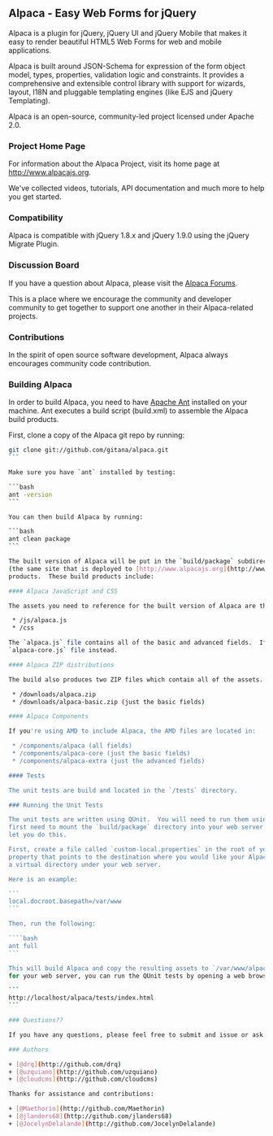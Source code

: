 ## Alpaca - Easy Web Forms for jQuery ##

Alpaca is a plugin for jQuery, jQuery UI and jQuery Mobile that makes it easy to render beautiful HTML5 Web Forms for web and mobile applications.

Alpaca is built around JSON-Schema for expression of the form object model, types, properties, validation logic and constraints. It provides a comprehensive and extensible control library with support for wizards, layout, I18N and pluggable templating engines (like EJS and jQuery Templating).

Alpaca is an open-source, community-led project licensed under Apache 2.0.

### Project Home Page

For information about the Alpaca Project, visit its home page at http://www.alpacajs.org.

We've collected videos, tutorials, API documentation and much more to help you get started.

### Compatibility

Alpaca is compatible with jQuery 1.8.x and jQuery 1.9.0 using the jQuery Migrate Plugin.

### Discussion Board

If you have a question about Alpaca, please visit the [Alpaca Forums](http://www.cloudcms.org/forums/categories/alpaca).

This is a place where we encourage the community and developer community to get together to support one another in their Alpaca-related
projects.

### Contributions

In the spirit of open source software development, Alpaca always encourages community code contribution.

### Building Alpaca

In order to build Alpaca, you need to have [Apache Ant](http://ant.apache.org/) installed on your machine.  Ant executes a build script
(build.xml) to assemble the Alpaca build products.

First, clone a copy of the Alpaca git repo by running:

````bash
git clone git://github.com/gitana/alpaca.git
```

Make sure you have `ant` installed by testing:

```bash
ant -version
```

You can then build Alpaca by running:

```bash
ant clean package
```

The built version of Alpaca will be put in the `build/package` subdirectory.  This directory contains the Alpaca web site
(the same site that is deployed to [http://www.alpacajs.org](http://www.alpacajs.org)) along with all of the build
products.  These build products include:

#### Alpaca JavaScript and CSS

The assets you need to reference for the built version of Alpaca are these:

 * /js/alpaca.js
 * /css

The `alpaca.js` file contains all of the basic and advanced fields.  If you only want the basic fields, you can reference the
`alpaca-core.js` file instead.

#### Alpaca ZIP distributions

The build also produces two ZIP files which contain all of the assets.

 * /downloads/alpaca.zip
 * /downloads/alpaca-basic.zip (just the basic fields)

#### Alpaca Components

If you're using AMD to include Alpaca, the AMD files are located in:

 * /components/alpaca (all fields)
 * /components/alpaca-core (just the basic fields)
 * /components/alpaca-extra (just the advanced fields)

#### Tests

The unit tests are build and located in the `/tests` directory.

### Running the Unit Tests

The unit tests are written using QUnit.  You will need to run them using your web browser but in order to do that, you
first need to mount the `build/package` directory into your web server.  The Ant script provides a helper target to
let you do this.

First, create a file called `custom-local.properties` in the root of your Alpaca project.  In it, define a single
property that points to the destination where you would like your Alpaca build directory to be copied.  This should be
a virtual directory under your web server.

Here is an example:

```
local.docroot.basepath=/var/www
```

Then, run the following:

````bash
ant full
```

This will build Alpaca and copy the resulting assets to `/var/www/alpaca`.  If you've set up `/var/www` as the docroot
for your web server, you can run the QUnit tests by opening a web browser and pointing to:

```
http://localhost/alpaca/tests/index.html
```

### Questions??

If you have any questions, please feel free to submit and issue or ask on the [Alpaca Discussion Forums](http://www.cloudcms.org/forums/categories/alpaca).

### Authors

+ [@drq](http://github.com/drq)
+ [@uzquiano](http://github.com/uzquiano)
+ [@cloudcms](http://github.com/cloudcms)

Thanks for assistance and contributions:

+ [@Maethorin](http://github.com/Maethorin)
+ [@jlanders68](http://github.com/jlanders68)
+ [@JocelynDelalande](http://github.com/JocelynDelalande)
